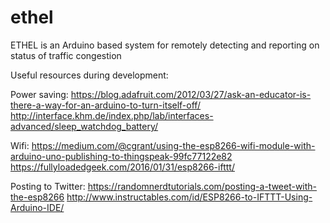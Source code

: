 # ethel
ETHEL is an Arduino based system for remotely detecting and reporting on status of traffic congestion

Useful resources during development:

Power saving:
https://blog.adafruit.com/2012/03/27/ask-an-educator-is-there-a-way-for-an-arduino-to-turn-itself-off/
http://interface.khm.de/index.php/lab/interfaces-advanced/sleep_watchdog_battery/

Wifi:
https://medium.com/@cgrant/using-the-esp8266-wifi-module-with-arduino-uno-publishing-to-thingspeak-99fc77122e82
https://fullyloadedgeek.com/2016/01/31/esp8266-ifttt/

Posting to Twitter:
https://randomnerdtutorials.com/posting-a-tweet-with-the-esp8266
http://www.instructables.com/id/ESP8266-to-IFTTT-Using-Arduino-IDE/
